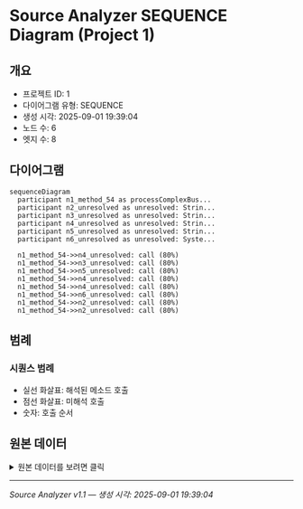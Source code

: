 # Source Analyzer SEQUENCE Diagram (Project 1)

## 개요
- 프로젝트 ID: 1
- 다이어그램 유형: SEQUENCE
- 생성 시각: 2025-09-01 19:39:04
- 노드 수: 6
- 엣지 수: 8

## 다이어그램

```mermaid
sequenceDiagram
  participant n1_method_54 as processComplexBus...
  participant n2_unresolved as unresolved: Strin...
  participant n3_unresolved as unresolved: Strin...
  participant n4_unresolved as unresolved: Strin...
  participant n5_unresolved as unresolved: Strin...
  participant n6_unresolved as unresolved: Syste...

  n1_method_54->>n4_unresolved: call (80%)
  n1_method_54->>n3_unresolved: call (80%)
  n1_method_54->>n5_unresolved: call (80%)
  n1_method_54->>n4_unresolved: call (80%)
  n1_method_54->>n4_unresolved: call (80%)
  n1_method_54->>n6_unresolved: call (80%)
  n1_method_54->>n2_unresolved: call (80%)
  n1_method_54->>n2_unresolved: call (80%)
```

## 범례

### 시퀀스 범례
- 실선 화살표: 해석된 메소드 호출
- 점선 화살표: 미해석 호출
- 숫자: 호출 순서

## 원본 데이터

<details>
<summary>원본 데이터를 보려면 클릭</summary>

노드 목록 (6)
```json
  method:54: processComplexBusiness() (method)
  unresolved:String.length: unresolved: String.length (unresolved)
  unresolved:String.contains: unresolved: String.contains (unresolved)
  unresolved:String.startsWith: unresolved: String.startsWith (unresolved)
  unresolved:System.out.println: unresolved: System.out.println (unresolved)
  unresolved:String.charAt: unresolved: String.charAt (unresolved)
```

엣지 목록 (8)
```json
  method:54 -> unresolved:String.length (call)
  method:54 -> unresolved:String.contains (call)
  method:54 -> unresolved:String.startsWith (call)
  method:54 -> unresolved:String.length (call)
  method:54 -> unresolved:String.length (call)
  method:54 -> unresolved:System.out.println (call)
  method:54 -> unresolved:String.charAt (call)
  method:54 -> unresolved:String.charAt (call)
```

</details>

---
*Source Analyzer v1.1 — 생성 시각: 2025-09-01 19:39:04*